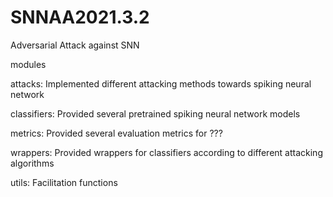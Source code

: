 # SNNAA2021.3.2
Adversarial Attack against SNN


modules

attacks:
Implemented different attacking methods towards spiking neural network

classifiers:
Provided several pretrained spiking neural network models

metrics:
Provided several evaluation metrics for ???

wrappers:
Provided wrappers for classifiers according to different attacking algorithms

utils:
Facilitation functions